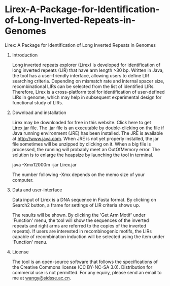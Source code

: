 # Lirex-A-Package-for-Identification-of-Long-Inverted-Repeats-in-Genomes
Lirex: A Package for Identification of Long Inverted Repeats in Genomes
1. Introduction

    Long inverted repeats explorer (Lirex) is developed for identification of long inverted repeats (LIR) that have arm length >30 bp. Written in Java, the tool has a user-friendly interface, allowing users to define LIR searching criteria. Depending on mismatch rate and internal spacer size, recombinational LIRs can be selected from the list of identified LIRs. Therefore, Lirex is a cross-platform tool for identification of user-defined LIRs in genome, which may help in subsequent experimental design for functional study of LIRs.

2. Download and installation

    Lirex may be downloaded for free in this website. Click here to get Lirex.jar file. The .jar file is an executable by double-clicking on the file if Java running environment (JRE) has been installed. The JRE is available at http://www.java.com. When JRE is not yet properly installed, the jar file sometimes will be unzipped by clicking on it. When a big file is processed, the running will probably meet an OutOfMemory error. The solution is to enlarge the heapsize by launching the tool in terminal.

    java -Xmx12000m -jar Lirex.jar
    
    The number following -Xmx depends on the memo size of your computer.

3. Data and user-interface 


    Data input of Lirex is a DNA sequence in Fasta format. By clicking on Search2 button, a frame for settings of LIR criteria shows up.

    The results will be shown. By clicking the 'Get Arm Motif' under 'Function' menu, the tool will show the sequences of the inverted repeats and right arms are referred to the copies of the inverted repeats). If users are interested in recombinogenic motifs, the LIRs capable of recombination induction will be selected using the item under 'Function' menu.

4. License

    The tool is an open-source software that follows the specifications of the Creative Commons license (CC BY-NC-SA 3.0). Distribution for commerial use is not permitted. For any equiry, please send an email to me at wangy@sidsse.ac.cn.

      
